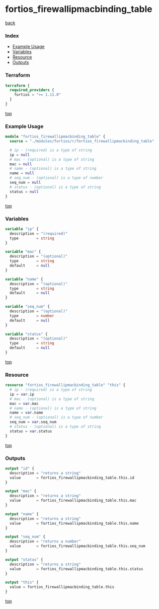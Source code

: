 # fortios_firewallipmacbinding_table

[back](../fortios.md)

### Index

- [Example Usage](#example-usage)
- [Variables](#variables)
- [Resource](#resource)
- [Outputs](#outputs)

### Terraform

```terraform
terraform {
  required_providers {
    fortios = ">= 1.11.0"
  }
}
```

[top](#index)

### Example Usage

```terraform
module "fortios_firewallipmacbinding_table" {
  source = "./modules/fortios/r/fortios_firewallipmacbinding_table"

  # ip - (required) is a type of string
  ip = null
  # mac - (optional) is a type of string
  mac = null
  # name - (optional) is a type of string
  name = null
  # seq_num - (optional) is a type of number
  seq_num = null
  # status - (optional) is a type of string
  status = null
}
```

[top](#index)

### Variables

```terraform
variable "ip" {
  description = "(required)"
  type        = string
}

variable "mac" {
  description = "(optional)"
  type        = string
  default     = null
}

variable "name" {
  description = "(optional)"
  type        = string
  default     = null
}

variable "seq_num" {
  description = "(optional)"
  type        = number
  default     = null
}

variable "status" {
  description = "(optional)"
  type        = string
  default     = null
}
```

[top](#index)

### Resource

```terraform
resource "fortios_firewallipmacbinding_table" "this" {
  # ip - (required) is a type of string
  ip = var.ip
  # mac - (optional) is a type of string
  mac = var.mac
  # name - (optional) is a type of string
  name = var.name
  # seq_num - (optional) is a type of number
  seq_num = var.seq_num
  # status - (optional) is a type of string
  status = var.status
}
```

[top](#index)

### Outputs

```terraform
output "id" {
  description = "returns a string"
  value       = fortios_firewallipmacbinding_table.this.id
}

output "mac" {
  description = "returns a string"
  value       = fortios_firewallipmacbinding_table.this.mac
}

output "name" {
  description = "returns a string"
  value       = fortios_firewallipmacbinding_table.this.name
}

output "seq_num" {
  description = "returns a number"
  value       = fortios_firewallipmacbinding_table.this.seq_num
}

output "status" {
  description = "returns a string"
  value       = fortios_firewallipmacbinding_table.this.status
}

output "this" {
  value = fortios_firewallipmacbinding_table.this
}
```

[top](#index)